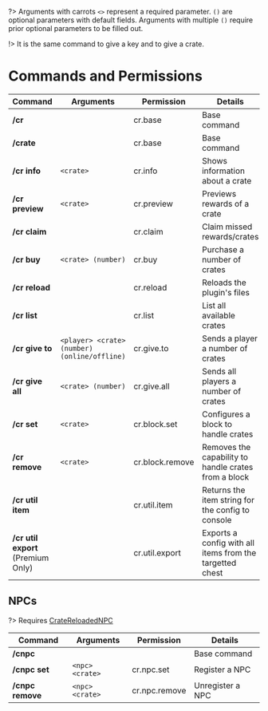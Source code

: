 ?> Arguments with carrots `<>` represent a required parameter. `()` are optional parameters with default fields.
Arguments with multiple `()` require prior optional parameters to be filled out.

!> It is the same command to give a key and to give a crate.

# Commands and Permissions

| **Command**                        | **Arguments**                                | **Permission**  | **Details**                                              |
| ---------------------------------- | -------------------------------------------- | --------------- | -------------------------------------------------------- |
| **/cr**                            |                                              | cr.base         | Base command                                             |
| **/crate**                         |                                              | cr.base         | Base command                                             |
| **/cr info**                       | `<crate>`                                    | cr.info         | Shows information about a crate                          |
| **/cr preview**                    | `<crate>`                                    | cr.preview      | Previews rewards of a crate                              |
| **/cr claim**                      |                                              | cr.claim        | Claim missed rewards/crates                              |
| **/cr buy**                        | `<crate> (number)`                           | cr.buy          | Purchase a number of crates                              |
| **/cr reload**                     |                                              | cr.reload       | Reloads the plugin's files                               |
| **/cr list**                       |                                              | cr.list         | List all available crates                                |
| **/cr give to**                    | `<player> <crate> (number) (online/offline)` | cr.give.to      | Sends a player a number of crates                        |
| **/cr give all**                   | `<crate> (number)`                           | cr.give.all     | Sends all players a number of crates                     |
| **/cr set**                        | `<crate>`                                    | cr.block.set    | Configures a block to handle crates                      |
| **/cr remove**                     | `<crate>`                                    | cr.block.remove | Removes the capability to handle crates from a block     |
| **/cr util item**                  |                                              | cr.util.item    | Returns the item string for the config to console        |
| **/cr util export** (Premium Only) |                                              | cr.util.export  | Exports a config with all items from the targetted chest |

## NPCs

?> Requires [CrateReloadedNPC](getting-started/installation.md)

| **Command**      | **Arguments**   | **Permission** | **Details**      |
| ---------------- | --------------- | -------------- | ---------------- |
| **/cnpc**        |                 |                | Base command     |
| **/cnpc set**    | `<npc> <crate>` | cr.npc.set     | Register a NPC   |
| **/cnpc remove** | `<npc> <crate>` | cr.npc.remove  | Unregister a NPC |

